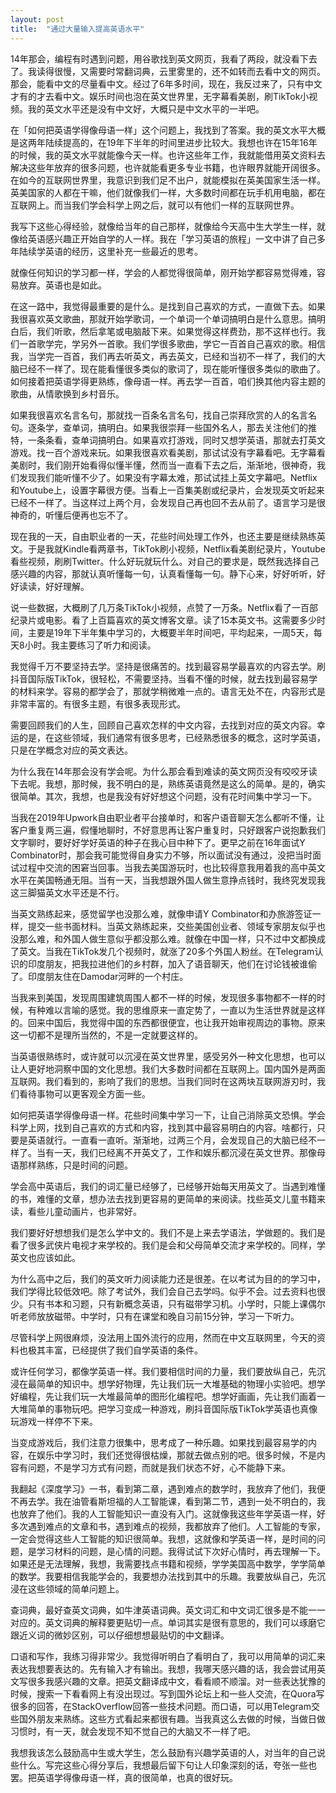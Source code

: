 ```yaml
---
layout: post
title:  "通过大量输入提高英语水平"
---
```


14年那会，编程有时遇到问题，用谷歌找到英文网页，我看了两段，就没看下去了。我读得很慢，又需要时常翻词典，云里雾里的，还不如转而去看中文的网页。那会，能看中文的尽量看中文。经过了6年多时间，现在，我反过来了，只有中文才有的才去看中文。娱乐时间也泡在英文世界里，无字幕看美剧，刷TikTok小视频。我的英文水平还是没有中文好，大概只是中文水平的一半吧。

在「如何把英语学得像母语一样」这个问题上，我找到了答案。我的英文水平大概是这两年陆续提高的，在19年下半年的时间里进步比较大。我想也许在15年16年的时候，我的英文水平就能像今天一样。也许这些年工作，我就能借用英文资料去解决这些年放弃的很多问题，也许就能看更多专业书籍，也许眼界就能开阔很多。在如今的互联网世界里，我意识到我们足不出户，就能模拟在英美国家生活一样。英美国家的人都在干嘛，他们就像我们一样，大多数时间都在玩手机用电脑，都在互联网上。而当我们学会科学上网之后，就可以有他们一样的互联网世界。

我写下这些心得经验，就像给当年的自己那样，就像给今天高中生大学生一样，就像给英语感兴趣正开始自学的人一样。我在「学习英语的旅程」一文中讲了自己多年陆续学英语的经历，这里补充一些最近的思考。

就像任何知识的学习都一样，学会的人都觉得很简单，刚开始学都容易觉得难，容易放弃。英语也是如此。

在这一路中，我觉得最重要的是什么。是找到自己喜欢的方式，一直做下去。如果我很喜欢英文歌曲，那就开始学歌词，一个单词一个单词搞明白是什么意思。搞明白后，我们听歌，然后拿笔或电脑敲下来。如果觉得这样费劲，那不这样也行。我们一首歌学完，学另外一首歌。我们学很多歌曲，学它一百首自己喜欢的歌。相信我，当学完一百首，我们再去听英文，再去英文，已经和当初不一样了，我们的大脑已经不一样了。现在能看懂很多类似的歌词了，现在能听懂很多类似的歌曲了。如何接着把英语学得更熟练，像母语一样。再去学一百首，咱们换其他内容主题的歌曲，从情歌换到乡村音乐。

如果我很喜欢名言名句，那就找一百条名言名句，找自己崇拜欣赏的人的名言名句。逐条学，查单词，搞明白。如果我很崇拜一些国外名人，那去关注他们的推特，一条条看，查单词搞明白。如果喜欢打游戏，同时又想学英语，那就去打英文游戏。找一百个游戏来玩。如果我很喜欢看美剧，那试试没有字幕看吧。无字幕看美剧时，我们刚开始看得似懂半懂，然而当一直看下去之后，渐渐地，很神奇，我们发现我们能听懂不少了。如果没有字幕太难，那试试挂上英文字幕吧。Netflix和Youtube上，设置字幕很方便。当看上一百集美剧或纪录片，会发现英文听起来已经不一样了。当这样过上两个月，会发现自己再也回不去从前了。语言学习是很神奇的，听懂后便再也忘不了。

现在我的一天，自由职业者的一天，花些时间处理工作外，也还主要是继续熟练英文。于是我就Kindle看两章书，TikTok刷小视频，Netflix看美剧纪录片，Youtube看些视频，刷刷Twitter。什么好玩就玩什么。对自己的要求是，既然我选择自己感兴趣的内容，那就认真听懂每一句，认真看懂每一句。静下心来，好好听听，好好读读，好好理解。

说一些数据，大概刷了几万条TikTok小视频，点赞了一万条。Netflix看了一百部纪录片或电影。看了上百篇喜欢的英文博客文章。读了15本英文书。这需要多少时间，主要是19年下半年集中学习的，大概要半年时间吧，平均起来，一周5天，每天8小时。我主要练习了听力和阅读。

我觉得千万不要坚持去学。坚持是很痛苦的。找到最容易学最喜欢的内容去学。刷抖音国际版TikTok，很轻松，不需要坚持。当看不懂的时候，就去找到最容易学的材料来学。容易的都学会了，那就学稍微难一点的。语言无处不在，内容形式是非常丰富的。有很多主题，有很多表现形式。

需要回顾我们的人生，回顾自己喜欢怎样的中文内容，去找到对应的英文内容。幸运的是，在这些领域，我们通常有很多思考，已经熟悉很多的概念，这时学英语，只是在学概念对应的英文表达。

为什么我在14年那会没有学会呢。为什么那会看到难读的英文网页没有咬咬牙读下去呢。我想，那时候，我不明白的是，熟练英语竟然是这么的简单。是的，确实很简单。其次，我想，也是我没有好好想这个问题，没有花时间集中学习一下。

当我在2019年Upwork自由职业者平台接单时，和客户语音聊天怎么都听不懂，让客户重复两三遍，假懂地聊时，不好意思再让客户重复时，只好跟客户说抱歉我们文字聊时，要好好学好英语的种子在我心目中种下了。更早之前在16年面试Y Combinator时，那会我可能觉得自身实力不够，所以面试没有通过，没把当时面试过程中交流的困窘当回事。当我去美国游玩时，也比较得意我用着我的高中英文水平在美国畅通无阻。当有一天，当我想跟外国人做生意挣点钱时，我终究发现我这三脚猫英文水平还是不行。

当英文熟练起来，感觉留学也没那么难，就像申请Y Combinator和办旅游签证一样，提交一些书面材料。当英文熟练起来，交些美国创业者、领域专家朋友似乎也没那么难，和外国人做生意似乎都没那么难。就像在中国一样，只不过中文都换成了英文。当我在TikTok发几个视频时，就涨了20多个外国人粉丝。在Telegram认识的印度朋友，把我拉进他们的乡村群，加入了语音聊天，他们在讨论钱被谁偷了。印度朋友住在Damodar河畔的一个村庄。

当我来到美国，发现周围建筑周围人都不一样的时候，发现很多事物都不一样的时候，有种难以言喻的感觉。我的思维原来一直定势了，一直以为生活世界就是这样的。回来中国后，我觉得中国的东西都很便宜，也让我开始审视周边的事物。原来这一切都不是理所当然的，不是一定就要这样的。

当英语很熟练时，或许就可以沉浸在英文世界里，感受另外一种文化思想，也可以让人更好地洞察中国的文化思想。我们大多数时间都在互联网上。国内国外是两面互联网。我们看到的，影响了我们的思想。当我们同时在这两块互联网游刃时，我们看待事物可以更客观全方面一些。

如何把英语学得像母语一样。花些时间集中学习一下，让自己消除英文恐惧。学会科学上网，找到自己喜欢的方式和内容，找到其中最容易明白的内容。啥都行，只要是英语就行。一直看一直听。渐渐地，过两三个月，会发现自己的大脑已经不一样了。当有一天，我们已经离不开英文了，工作和娱乐都沉浸在英文世界。那像母语那样熟练，只是时间的问题。

学会高中英语后，我们的词汇量已经够了，已经够开始每天用英文了。当遇到难懂的书，难懂的文章，想办法去找到更容易的更简单的来阅读。找些英文儿童书籍来读，看些儿童动画片，也非常好。

我们要好好想想我们是怎么学中文的。我们不是上来去学语法，学做题的。我们是看了很多武侠片电视才来学校的。我们是会和父母简单交流才来学校的。同样，学英文也应该如此。

为什么高中之后，我们的英文听力阅读能力还是很差。在以考试为目的的学习中，我们学得比较低效吧。除了考试外，我们会自己去学吗。似乎不会。过去资料也很少。只有书本和习题，只有新概念英语，只有磁带学习机。小学时，只能上课偶尔听老师放放磁带。中学时，只有在课堂和晚自习前15分钟，学习一下听力。

尽管科学上网很麻烦，没法用上国外流行的应用，然而在中文互联网里，今天的资料也极其丰富，已经提供了我们自学英语的条件。

或许任何学习，都像学英语一样。我们要相信时间的力量，我们要放纵自己，先沉浸在最简单的知识中。想学好物理，先让我们玩一大堆基础的物理小实验吧。想学好编程，先让我们玩一大堆最简单的图形化编程吧。想学好画画，先让我们画着一大堆简单的事物玩吧。把学习变成一种游戏，刷抖音国际版TikTok学英语也真像玩游戏一样停不下来。

当变成游戏后，我们注意力很集中，思考成了一种乐趣。如果找到最容易学的内容，在娱乐中学习时，我们还觉得很枯燥，那就去做点别的吧。很多时候，不是内容有问题，不是学习方式有问题，而就是我们状态不好，心不能静下来。

我翻起《深度学习》一书，看到第二章，遇到难点的数学时，我放弃了他们，我便不再去学。我在油管看斯坦福的人工智能课，看到第二节，遇到一处不明白的，我也放弃了他们。我的人工智能知识一直没有入门。这就像我这些年学英语一样，好多次遇到难点的文章和书，遇到难点的视频，我都放弃了他们。人工智能的专家，一定会觉得这些人工智能的知识很简单。我想，这就像和学英语一样，是时间的问题，是学习材料的问题，是心情的问题。我得试试下次好心情时，再去理解一下。如果还是无法理解，我想，我需要找点书籍和视频，学学美国高中数学，学学简单的数学。我要相信我能学会的，我要想办法找到其中的乐趣。我要放纵自己，先沉浸在这些领域的简单问题上。

查词典，最好查英文词典，如牛津英语词典。英文词汇和中文词汇很多是不能一一对应的。英文词典的解释要更贴切一点。单词其实是很有意思的，我们可以琢磨它跟近义词的微妙区别，可以仔细想想最贴切的中文翻译。

口语和写作，我练习得非常少。我觉得听明白了看明白了，我可以用简单的词汇来表达我想要表达的。先有输入才有输出。我想，我哪天感兴趣的话，我会尝试用英文写很多我感兴趣的文章。把英文翻译成中文，看看顺不顺溜。对一些表达犹豫的时候，搜索一下看看网上有没出现过。写到国外论坛上和一些人交流，在Quora写很多的回答，在StackOverflow回答一些技术问题。而口语，可以用Telegram交些国外朋友来熟练。这些方式看起来都很有趣。当我真这么去做的时候，当做日做习惯时，有一天，就会发现不知不觉自己的大脑又不一样了吧。

我想我该怎么鼓励高中生或大学生，怎么鼓励有兴趣学英语的人，对当年的自己说些什么。写完这些心得分享后，我想最后留下句让人印象深刻的话，夸张一些也罢。把英语学得像母语一样，真的很简单，也真的很好玩。

